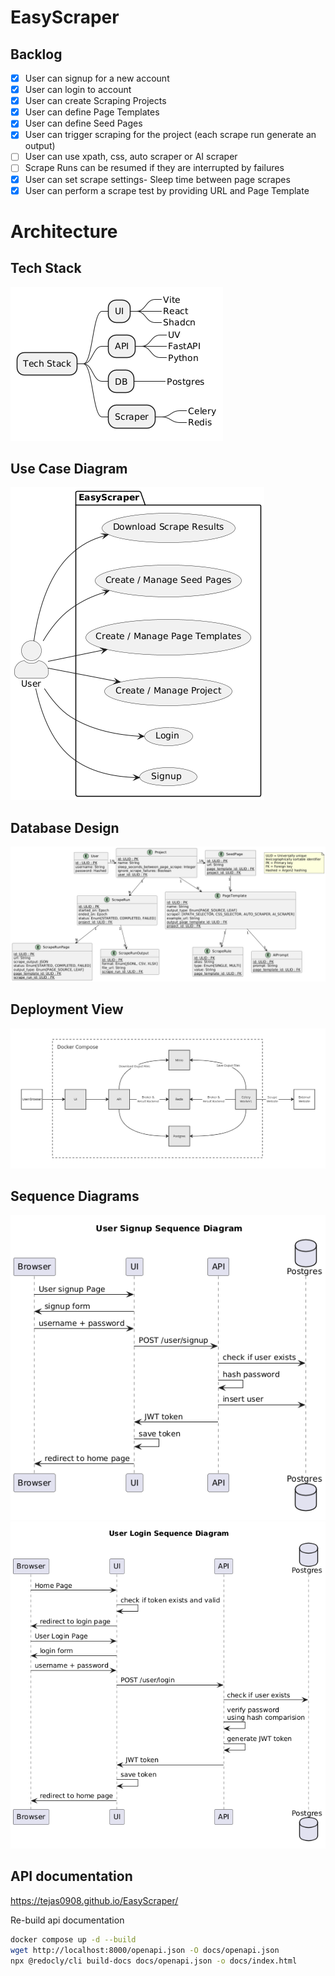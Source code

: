 # EasyScraper

## Backlog
- [x] User can signup for a new account
- [x] User can login to account
- [x] User can create Scraping Projects
- [x] User can define Page Templates
- [x] User can define Seed Pages
- [x] User can trigger scraping for the project (each scrape run generate an output)
- [ ] User can use xpath, css, auto scraper or AI scraper
- [ ] Scrape Runs can be resumed if they are interrupted by failures
- [x] User can set scrape settings- Sleep time between page scrapes
- [x] User can perform a scrape test by providing URL and Page Template

# Architecture

## Tech Stack

![Tech Stack](docs/plantuml/output/tech-stack.png)

## Use Case Diagram

![Use case diagram](docs/plantuml/output/use-case-diagram.png)

## Database Design

![Database design](docs/plantuml/output/db-schema.png)

## Deployment View

![Deployment View](docs/plantuml/output/deployment.jpg)

## Sequence Diagrams

![User Signup Sequence Diagram](docs/plantuml/output/sequence-signup.png)
![User Login Sequence Diagram](docs/plantuml/output/sequence-login.png)

## API documentation

https://tejas0908.github.io/EasyScraper/

Re-build api documentation
```bash
docker compose up -d --build
wget http://localhost:8000/openapi.json -O docs/openapi.json
npx @redocly/cli build-docs docs/openapi.json -o docs/index.html
```